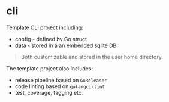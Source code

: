 # cli 

Template CLI project including: 

* config - defined by Go struct
* data - stored in a an embedded sqlite DB

> Both customizable and stored in the user home directory.

The template project also includes: 

* release pipeline based on `GoReleaser`
* code linting based on `golangci-lint`
* test, coverage, tagging etc.